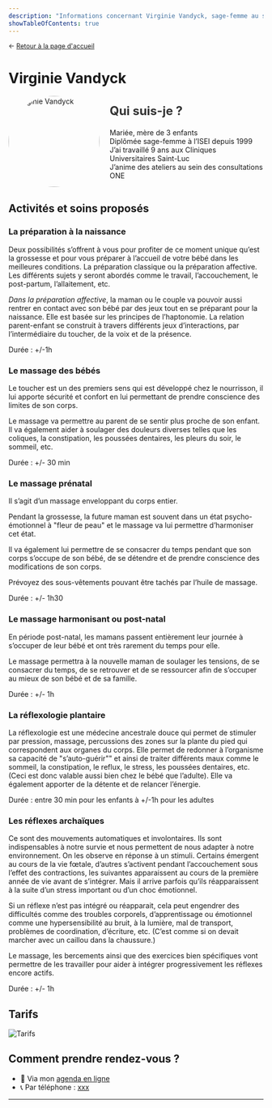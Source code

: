 ```yaml
---
description: "Informations concernant Virginie Vandyck, sage-femme au sein du CMP 1315"
showTableOfContents: true
---
```


<p style="font-size: 0.9em; margin: 0 0 30px 0">
    ← <a href="/">
        Retour à la page d'accueil
    </a>
</p>

# Virginie Vandyck

<div style="display: flex; align-items: center; flex-wrap: wrap; gap: 20px; margin-bottom: 30px;">
        <div style="flex-shrink: 0;">
            <img src="/images/virginie-vandyck/virginie-vandyck.jpg" alt="Virginie Vandyck" 
                 style="width: 180px; height: 180px; border-radius: 50%; object-fit: cover;">
        </div>
        <div style="flex: 1; min-width: 250px;">
            <h2 style="margin: 0 0 20px 0; font-size: 1.7em; color: #333;">Qui suis-je ?</h2>
            Mariée, mère de 3 enfants
            <br>
            Diplômée sage-femme à l’ISEI depuis 1999
            <br>
            J’ai travaillé 9 ans aux Cliniques Universitaires Saint-Luc
            <br>
            J’anime des ateliers au sein des consultations ONE
        </div>
    </div>
    
## Activités et soins proposés

### La préparation à la naissance

Deux possibilités s’offrent à vous pour profiter de ce moment unique qu’est la grossesse et pour vous préparer à l’accueil de votre bébé dans les meilleures conditions. La préparation classique ou la préparation affective. Les différents sujets y seront abordés comme le travail, l’accouchement, le post-partum, l’allaitement, etc.

*Dans la préparation affective*, la maman ou le couple va pouvoir aussi rentrer en contact avec son bébé par des jeux tout en se préparant pour la naissance. Elle est basée sur les principes de l’haptonomie. La relation parent-enfant se construit à travers différents jeux d’interactions, par l’intermédiaire du toucher, de la voix et de la présence.

Durée : +/-1h

### Le massage des bébés

Le toucher est un des premiers sens qui est développé chez le nourrisson, il lui apporte sécurité et confort en lui permettant de prendre conscience des limites de son corps.

Le massage va permettre au parent de se sentir plus proche de son enfant. Il va également aider à soulager des douleurs diverses telles que les coliques, la constipation, les poussées dentaires, les pleurs du soir, le sommeil, etc.

Durée : +/- 30 min

### Le massage prénatal

Il s’agit d’un massage enveloppant du corps entier.

Pendant la grossesse, la future maman est souvent dans un état psycho-émotionnel à "fleur de peau" et le massage va lui permettre d’harmoniser cet état.

Il va également lui permettre de se consacrer du temps pendant que son corps s’occupe de son bébé, de se détendre et de prendre conscience des modifications de son corps.

Prévoyez des sous-vêtements pouvant être tachés par l’huile de massage.

Durée : +/- 1h30

### Le massage harmonisant ou post-natal

En période post-natal, les mamans passent entièrement leur journée à s’occuper de leur bébé et ont très rarement du temps pour elle.

Le massage permettra à la nouvelle maman de soulager les tensions, de se consacrer du temps, de se retrouver et de se ressourcer afin de s’occuper au mieux de son bébé et de sa famille.

Durée : +/- 1h

### La réflexologie plantaire

La réflexologie est une médecine ancestrale douce qui permet de stimuler par pression, massage, percussions des zones sur la plante du pied qui correspondent aux organes du corps. Elle permet de redonner à l’organisme sa capacité de "s’auto-guérir"" et ainsi de traiter différents maux comme le sommeil, la constipation, le reflux, le stress, les poussées dentaires, etc. (Ceci est donc valable aussi bien chez le bébé que l’adulte). Elle va également apporter de la détente et de relancer l’énergie.

Durée : entre 30 min pour les enfants à +/-1h pour les adultes


### Les réflexes archaïques

Ce sont des mouvements automatiques et involontaires. Ils sont indispensables à notre survie et nous permettent de nous adapter à notre environnement. On les observe en réponse à un stimuli. Certains émergent au cours de la vie fœtale, d’autres s’activent pendant l’accouchement sous l’effet des contractions, les suivantes apparaissent au cours de la première année de vie avant de s’intégrer. Mais il arrive parfois qu’ils réapparaissent à la suite d’un stress important ou d’un choc émotionnel.

Si un réflexe n’est pas intégré ou réapparait, cela peut engendrer des difficultés comme des troubles corporels, d’apprentissage ou émotionnel comme une hypersensibilité au bruit, à la lumière, mal de transport, problèmes de coordination, d’écriture, etc. (C’est comme si on devait marcher avec un caillou dans la chaussure.)

Le massage, les bercements ainsi que des exercices bien spécifiques vont permettre de les travailler pour aider à intégrer progressivement les réflexes encore actifs.

Durée : +/- 1h

## Tarifs

![Tarifs](/images/virginie-vandyck/tarif-consultations.png)

## Comment prendre rendez-vous ?

- :date: Via mon [agenda en ligne](/)
- :telephone_receiver: Par téléphone : [xxx](tel:+32xxxxxxxxx)

---
